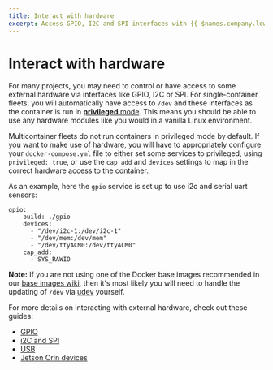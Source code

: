 ```yaml
---
title: Interact with hardware
excerpt: Access GPIO, I2C and SPI interfaces with {{ $names.company.lower }}
---
```


# Interact with hardware

For many projects, you may need to control or have access to some external hardware via interfaces like GPIO, I2C or SPI. For single-container fleets, you will automatically have access to `/dev` and these interfaces as the container is run in [**privileged** mode](https://docs.docker.com/engine/reference/commandline/run/#/full-container-capabilities-privileged). This means you should be able to use any hardware modules like you would in a vanilla Linux environment.

Multicontainer fleets do not run containers in privileged mode by default. If you want to make use of hardware, you will have to appropriately configure your `docker-compose.yml` file to either set some services to privileged, using `privileged: true`, or use the `cap_add` and `devices` settings to map in the correct hardware access to the container.

As an example, here the `gpio` service is set up to use i2c and serial uart sensors:

```
gpio:
	build: ./gpio
	devices:
	  - "/dev/i2c-1:/dev/i2c-1"
	  - "/dev/mem:/dev/mem"
	  - "/dev/ttyACM0:/dev/ttyACM0"
	cap_add:
	  - SYS_RAWIO
```

__Note:__ If you are not using one of the Docker base images recommended in our [base images wiki][base-image-wiki-link], then it's most likely you will need to handle the updating of `/dev` via [udev][udev-link] yourself.

For more details on interacting with external hardware, check out these guides:
- [GPIO][gpio]
- [i2C and SPI][i2c-spi]
- [USB][usb]
- [Jetson Orin devices][jetson-orin]

[gpio]:/learn/develop/hardware/gpio
[i2c-spi]:/learn/develop/hardware/i2c-and-spi
[usb]:/learn/develop/hardware/usb
[jetson-orin]:/learn/develop/hardware/jetson-orin/jetson-agx-orin-devkit/
[base-image-wiki-link]:/reference/base-images/balena-base-images/
[udev-link]:https://www.freedesktop.org/software/systemd/man/udev.html

